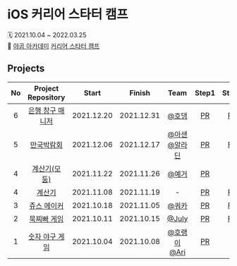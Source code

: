 # iOS 커리어 스타터 캠프
🗓 2021.10.04 ~ 2022.03.25   
🐻 [야곰 아카데미](https://www.yagom-academy.kr/) [커리어 스타터 캠프](https://www.yagom-academy.kr/camp/career-starter#162b194b8fdb440db24e6426fdd22c3f)
## Projects 
| No  |  **Project Repository**      |  Start  |  Finish   |                                      Team                                         | Step1 | Step2 | Step3 | Step4 |                 Reviewer                 |
| :-: | :--------------------------: | :-------: | :-------: | :-----------------------------------------------------------------------------: | :---: | :---: | :---: | :---: | :--------------------------------------: |
|  6  | [은행 창구 매니저](https://github.com/ye-ha/ios-bank-manager) |   2021.12.20   |   2021.12.31   | [@호댕](https://github.com/yanghojoon) | [PR](https://github.com/yagom-academy/ios-bank-manager/pull/110) | [PR](https://github.com/yagom-academy/ios-bank-manager/pull/121) | [PR](https://github.com/yagom-academy/ios-bank-manager/pull/132)| [PR](https://github.com/yagom-academy/ios-bank-manager/pull/139) | [@도미닉](https://github.com/AppleCEO) |   
|  5  | [만국박람회](https://github.com/ye-ha/ios-exposition-universelle) |   2021.12.06   |   2021.12.17   | [@아샌](https://github.com/ICS-Asan) [@알라딘](https://github.com/junbangg) | [PR](https://github.com/yagom-academy/ios-exposition-universelle/pull/110) | [PR](https://github.com/yagom-academy/ios-exposition-universelle/pull/122) | [PR](https://github.com/yagom-academy/ios-exposition-universelle/pull/131) |   -   | [@delma](https://github.com/delmaSong) |   
| 4 | [계산기(모둠)](https://github.com/ye-ha/ios-calculator-app) |   2021.11.22   |   2021.11.26   |   [@예거](https://github.com/Jager-yoo)   | [PR](https://github.com/yagom-academy/ios-calculator-app/pull/142) |   -   |   -   |   -   | [@흰](https://github.com/daheenallwhite) |   
| 4 | [계산기](https://github.com/ye-ha/ios-calculator-app) |   2021.11.08   |   2021.11.19   |   -   | [PR](https://github.com/yagom-academy/ios-calculator-app/pull/66) |   [PR](https://github.com/yagom-academy/ios-calculator-app/pull/104)   |   [PR](https://github.com/yagom-academy/ios-calculator-app/pull/124)   |   -   | [@흰](https://github.com/daheenallwhite) |   
|  3  | [쥬스 메이커](https://github.com/ye-ha/ios-juice-maker) |   2021.10.18   |   2021.11.05   | [@쿼카](https://github.com/Quokkaaa)  | [PR](https://github.com/yagom-academy/ios-juice-maker/pull/117) |   [PR](https://github.com/yagom-academy/ios-juice-maker/pull/131)   |   -   |   -   | [@메이슨](https://github.com/myssun0325) |   
|  2  | [묵찌빠 게임](https://github.com/ye-ha/ios-rock-paper-scissors) |   2021.10.11   |   2021.10.15   | [@July](https://github.com/July911) | [PR](https://github.com/yagom-academy/ios-rock-paper-scissors/pull/90) |   [PR](https://github.com/yagom-academy/ios-rock-paper-scissors/pull/105)   |   -   |   -   | [@Fezz](https://github.com/Fezravien) |
|  1  | [숫자 야구 게임](https://github.com/ye-ha/ios-number-baseball) |   2021.10.04   |   2021.10.08   | [@호랭이](https://github.com/horeng2) [@Ari](https://github.com/leeari95) | [PR](https://github.com/yagom-academy/ios-number-baseball/pull/49) |   -   |    -   |   -   | [@Coden](https://github.com/ictechgy) |          
